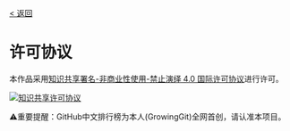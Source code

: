 [< 返回](https://gitee.com/GrowingGit/GitHub-Chinese-Top-Charts#github中文排行榜)

# 许可协议

<p></a>本作品采用<a rel="license" href="http://creativecommons.org/licenses/by-nc-nd/4.0/">知识共享署名-非商业性使用-禁止演绎 4.0 国际许可协议</a>进行许可。</p>
<a rel="license" href="http://creativecommons.org/licenses/by-nc-nd/4.0/"><img alt="知识共享许可协议" style="border-width:0" src="https://i.creativecommons.org/l/by-nc-nd/4.0/88x31.png" /></a>
<p>⚠️重要提醒：GitHub中文排行榜为本人(GrowingGit)全网首创，请认准本项目。</p>